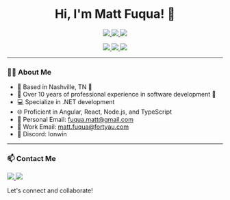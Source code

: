 <h1 align="center">Hi, I'm Matt Fuqua! 👋</h1>

<p align="center">
  <a href="https://mattfuqua.dev" alt="C#">
    <img src="https://img.shields.io/badge/-%2ENET Core-purple?logo=csharp&logoColor=white&style=flat" />
  </a>
  <a href="https://mattfuqua.dev" alt="TypeScript">
    <img src="https://img.shields.io/badge/-Typescript-blue?logo=typescript&logoColor=white&style=flat" />
  </a>
  <a href="https://mattfuqua.dev" alt="TypeScript">
    <img src="https://img.shields.io/badge/-React-gray?logo=react&logoColor=red&style=flat" />
  </a>
</p>


<p align="center">
  <a href="https://github.com/mfuqua3">
    <img src="http://github-profile-summary-cards.vercel.app/api/cards/profile-details?username=mfuqua3&theme=transparent" />
  </a>
  <a href="https://github.com/mfuqua3">
    <img src="https://github-readme-streak-stats.herokuapp.com/?user=mfuqua3&hide_border=true&card_width=338&theme=transparent" />
  </a>
  <a href="https://github.com/mfuqua3">
    <img src="http://github-profile-summary-cards.vercel.app/api/cards/stats?username=mfuqua3&theme=transparent" />
  </a>
</p>

<hr>

<h3>👨‍💻 About Me</h3>

- 📍 Based in Nashville, TN 🎸
- 🚀 Over 10 years of professional experience in software development 💼
- 💻 Specialize in .NET development
- 🌐 Proficient in Angular, React, Node.js, and TypeScript
- 📧 Personal Email: fuqua.matt@gmail.com
- 📧 Work Email: matt.fuqua@fortyau.com
- 💬 Discord: Ionwin

<hr>

<h3>📫 Contact Me</h3>
<p align="left">
  <a href="mailto:fuqua.matt@gmail.com" alt="Email">
    <img src="https://img.shields.io/badge/-Email-gray?style=flat&logo=gmail" />
  </a>
  <a href="https://www.linkedin.com/in/matthew-fuqua-b551b23b" alt="LinkedIn">
    <img src="https://img.shields.io/badge/-LinkedIn-blue?style=flat&logo=linkedin" />
  </a>
</p>

Let's connect and collaborate!
